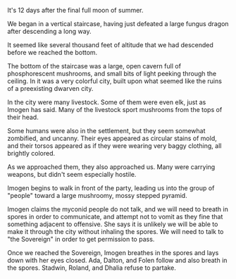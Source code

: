 <!-- TITLE: 2018-10-08 -->
<!-- SUBTITLE: The session of 2018-10-08 Earth, 3789-08-?? Ulpha -->

It's 12 days after the final full moon of summer.

We began in a vertical staircase, having just defeated a large fungus dragon after descending a long way.

It seemed like several thousand feet of altitude that we had descended before we reached the bottom.

The bottom of the staircase was a large, open cavern full of phosphorescent mushrooms, and small bits of light peeking through the ceiling. In it was a very colorful city, built upon what seemed like the ruins of a preexisting dwarven city.

In the city were many livestock. Some of them were even elk, just as Imogen has said. Many of the livestock sport mushrooms from the tops of their head.

Some humans were also in the settlement, but they seem somewhat zombified, and uncanny. Their eyes appeared as circular stains of mold, and their torsos appeared as if they were wearing very baggy clothing, all brightly colored.

As we approached them, they also approached us. Many were carrying weapons, but didn't seem especially hostile.

Imogen begins to walk in front of the party, leading us into the group of "people" toward a large mushroomy, mossy stepped pyramid.

Imogen claims the myconid people do not talk, and we will need to breath in spores in order to communicate, and attempt not to vomit as they fine that something adjacent to offensive. She says it is unlikely we will be able to make it through the city without inhaling the spores. We will need to talk to "the Sovereign" in order to get permission to pass.

Once we reached the Sovereign, Imogen breathes in the spores and lays down with her eyes closed. Ada, Dalton, and Folen follow and also breath in the spores. Stadwin, Roland, and Dhalia refuse to partake.
